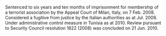  Sentenced to six years and ten months of imprisonment for membership of a 
terrorist association by the Appeal Court of Milan, Italy, on 7 Feb. 2008. 
Considered a fugitive from justice by the Italian authorities as at Jul. 2008. 
Under administrative control measure in Tunisia as at 2010. Review pursuant to 
Security Council resolution 1822 (2008) was concluded on 21 Jun. 2010. 
